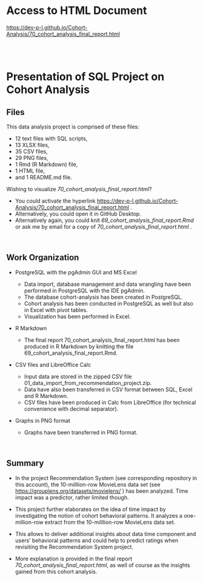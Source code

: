# Access to HTML Document 

https://dev-p-l.github.io/Cohort-Analysis/70_cohort_analysis_final_report.html

<br>
<br>

# Presentation of SQL Project on Cohort Analysis

## Files

This data analysis project is comprised of these files:
  *	12 text files with SQL scripts,
  *	13 XLSX files,
  *	35 CSV files,
  *	29 PNG files,
  *	1 Rmd (R Markdown) file, 
  *	1 HTML file,
  *	and 1 README.md file. 

Wishing to visualize *70_cohort_analysis_final_report.html*?
  * You could activate the hyperlink https://dev-p-l.github.io/Cohort-Analysis/70_cohort_analysis_final_report.html .
  * Alternatively, you could open it in GitHub Desktop.
  * Alternatively again, you could knit *69_cohort_analysis_final_report.Rmd* or ask me by email for a copy of *70_cohort_analysis_final_report.html* .

<br>

## Work Organization

* PostgreSQL with the pgAdmin GUI and MS Excel
  * Data import, database management and data wrangling 
have been performed in PostgreSQL with the IDE pgAdmin. 
  * The database cohort-analysis has been created in PostgreSQL. 
  * Cohort analysis has been conducted in PostgreSQL as well 
but also in Excel with pivot tables.
  * Visualization has been performed in Excel. 

* R Markdown
  * The final report 70_cohort_analysis_final_report.html
has been produced in R Markdown by knitting the file 69_cohort_analysis_final_report.Rmd. 

* CSV files and LibreOffice Calc
  * Input data are stored in the zipped CSV file 01_data_import_from_recommendation_project.zip. 
  * Data have also been transferred in CSV format between SQL, Excel and R Markdown. 
  * CSV files have been produced in Calc from LibreOffice (for technical convenience with decimal separator). 

* Graphs in PNG format
  * Graphs have been transferred in PNG format. 

<br>

## Summary

  * In the project Recommendation System (see corresponding repository in this account), 
the 10-milllion-row MovieLens data set (see https://grouplens.org/datasets/movielens/ )
has been analyzed. Time impact was a predictor, rather limited though. 

  * This project further elaborates on the idea of time impact by investigating 
the notion of cohort behavioral patterns. It analyzes a one-million-row extract 
from the 10-milllion-row MovieLens data set. 

  * This allows to deliver additional insights about data time component and users’ behavioral patterns 
and could help to predict ratings when revisiting the Recommendation System project. 

  * More explanation is provided in the final report 
*70_cohort_analysis_final_report.html*, 
as well of course as the insights gained from this cohort analysis. 
